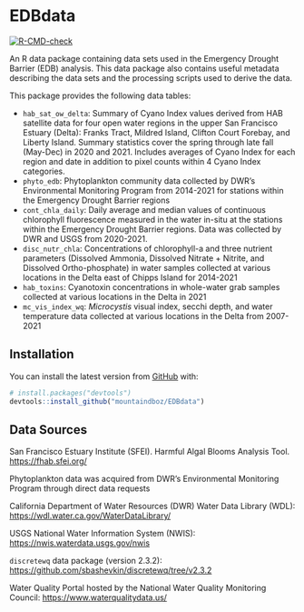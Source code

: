 
<!-- README.md is generated from README.Rmd. Please edit that file -->

# EDBdata

<!-- badges: start -->

[![R-CMD-check](https://github.com/mountaindboz/EDBdata/workflows/R-CMD-check/badge.svg)](https://github.com/mountaindboz/EDBdata/actions)
<!-- badges: end -->

An R data package containing data sets used in the Emergency Drought
Barrier (EDB) analysis. This data package also contains useful metadata
describing the data sets and the processing scripts used to derive the
data.

This package provides the following data tables:

-   `hab_sat_ow_delta`: Summary of Cyano Index values derived from HAB
    satellite data for four open water regions in the upper San
    Francisco Estuary (Delta): Franks Tract, Mildred Island, Clifton
    Court Forebay, and Liberty Island. Summary statistics cover the
    spring through late fall (May-Dec) in 2020 and 2021. Includes
    averages of Cyano Index for each region and date in addition to
    pixel counts within 4 Cyano Index categories.
-   `phyto_edb`: Phytoplankton community data collected by DWR’s
    Environmental Monitoring Program from 2014-2021 for stations within
    the Emergency Drought Barrier regions
-   `cont_chla_daily`: Daily average and median values of continuous
    chlorophyll fluorescence measured in the water in-situ at the
    stations within the Emergency Drought Barrier regions. Data was
    collected by DWR and USGS from 2020-2021.
-   `disc_nutr_chla`: Concentrations of chlorophyll-a and three nutrient
    parameters (Dissolved Ammonia, Dissolved Nitrate + Nitrite, and
    Dissolved Ortho-phosphate) in water samples collected at various
    locations in the Delta east of Chipps Island for 2014-2021
-   `hab_toxins`: Cyanotoxin concentrations in whole-water grab samples
    collected at various locations in the Delta in 2021
-   `mc_vis_index_wq`: *Microcystis* visual index, secchi depth, and
    water temperature data collected at various locations in the Delta
    from 2007-2021

## Installation

You can install the latest version from [GitHub](https://github.com/)
with:

``` r
# install.packages("devtools")
devtools::install_github("mountaindboz/EDBdata")
```

## Data Sources

San Francisco Estuary Institute (SFEI). Harmful Algal Blooms Analysis
Tool. <https://fhab.sfei.org/>

Phytoplankton data was acquired from DWR’s Environmental Monitoring
Program through direct data requests

California Department of Water Resources (DWR) Water Data Library (WDL):
<https://wdl.water.ca.gov/WaterDataLibrary/>

USGS National Water Information System (NWIS):
<https://nwis.waterdata.usgs.gov/nwis>

`discretewq` data package (version 2.3.2):
<https://github.com/sbashevkin/discretewq/tree/v2.3.2>

Water Quality Portal hosted by the National Water Quality Monitoring
Council: <https://www.waterqualitydata.us/>
